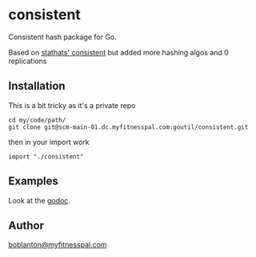 
consistent
==========

Consistent hash package for Go.

Based on [stathats' consistent](http://github.com/stathat/consistent) but added more hashing algos and 0 replications
 

## Installation

This is a bit tricky as it's a private repo

	cd my/code/path/
	git clone git@scm-main-01.dc.myfitnesspal.com:goutil/consistent.git

then in your import work

	import "./consistent"

Examples
--------

Look at the [godoc](http://godoc.org/github.com/stathat/consistent).

Author
------
boblanton@myfitnesspal.com